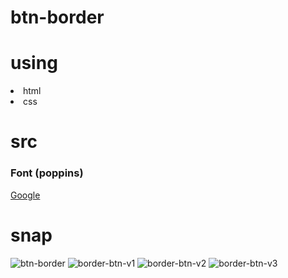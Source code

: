 # btn-border

# using 
<li>html
<li>css

# src 
 ### Font (poppins)
 <a href='https://fonts.google.com'>Google</a>
 

# snap 
![btn-border](https://user-images.githubusercontent.com/74730415/225946119-5c5738dd-b46f-4981-8600-f5ae2e343413.PNG)
![border-btn-v1](https://user-images.githubusercontent.com/74730415/225946156-8ee8a3c7-e473-40bf-8648-0935d346fc37.PNG)
![border-btn-v2](https://user-images.githubusercontent.com/74730415/225946195-e0ea4131-02e5-4575-92c8-6d8436148be7.PNG)
![border-btn-v3](https://user-images.githubusercontent.com/74730415/225946234-4bcd7a4d-068a-4611-8179-63b2d43148bb.PNG)
